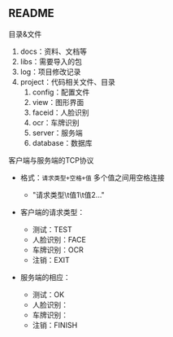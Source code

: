 ## README

目录&文件

1. docs：资料、文档等
2. libs：需要导入的包
3. log：项目修改记录
4. project：代码相关文件、目录
   1. config：配置文件
   2. view：图形界面
   3. faceid：人脸识别
   4. ocr：车牌识别
   5. server：服务端
   6. database：数据库

客户端与服务端的TCP协议

+ 格式：`请求类型+空格+值` 多个值之间用空格连接
  + "请求类型\t值1\t值2..."

+ 客户端的请求类型：
  + 测试：TEST
  + 人脸识别：FACE
  + 车牌识别：OCR
  + 注销：EXIT
+ 服务端的相应：
  + 测试：OK
  + 人脸识别：
  + 车牌识别：
  + 注销：FINISH